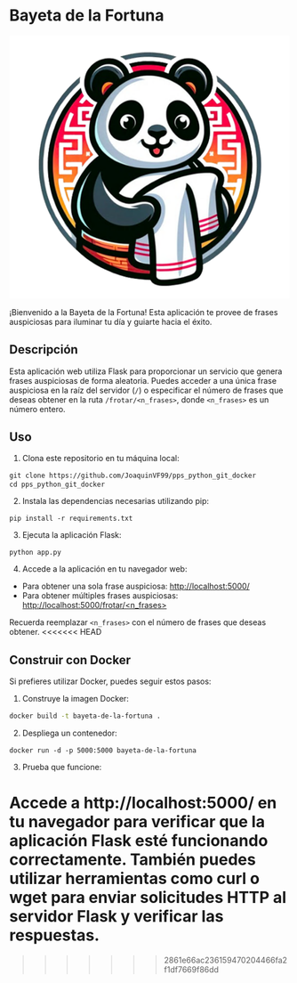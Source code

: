 # Bayeta de la Fortuna

![logo](panda.png) 

¡Bienvenido a la Bayeta de la Fortuna! Esta aplicación te provee de frases auspiciosas para iluminar tu día y guiarte hacia el éxito.

## Descripción

Esta aplicación web utiliza Flask para proporcionar un servicio que genera frases auspiciosas de forma aleatoria. Puedes acceder a una única frase auspiciosa en la raíz del servidor (`/`) o especificar el número de frases que deseas obtener en la ruta `/frotar/<n_frases>`, donde `<n_frases>` es un número entero.

## Uso

1. Clona este repositorio en tu máquina local:

```
git clone https://github.com/JoaquinVF99/pps_python_git_docker
cd pps_python_git_docker
```

2. Instala las dependencias necesarias utilizando pip:

```
pip install -r requirements.txt
```

3. Ejecuta la aplicación Flask:

```
python app.py
```

4. Accede a la aplicación en tu navegador web:

- Para obtener una sola frase auspiciosa: [http://localhost:5000/](http://localhost:5000/)
- Para obtener múltiples frases auspiciosas: [http://localhost:5000/frotar/<n_frases>](http://localhost:5000/frotar/<n_frases>)

Recuerda reemplazar `<n_frases>` con el número de frases que deseas obtener.
<<<<<<< HEAD

## Construir con Docker

Si prefieres utilizar Docker, puedes seguir estos pasos:

1. Construye la imagen Docker:

```bash
docker build -t bayeta-de-la-fortuna .
```

2. Despliega un contenedor:
```
docker run -d -p 5000:5000 bayeta-de-la-fortuna

```
3. Prueba que funcione:  

Accede a http://localhost:5000/ en tu navegador para verificar que la aplicación Flask esté funcionando correctamente. También puedes utilizar herramientas como curl o wget para enviar solicitudes HTTP al servidor Flask y verificar las respuestas.
=======
>>>>>>> 2861e66ac236159470204466fa2f1df7669f86dd
